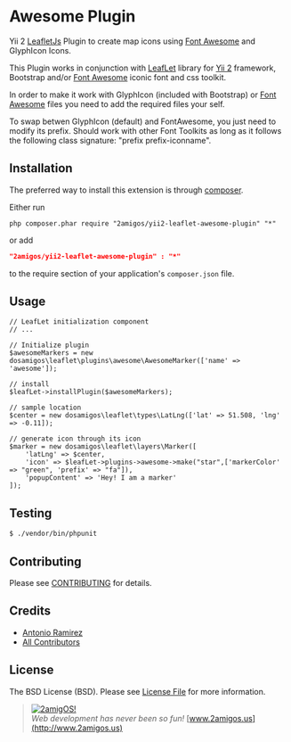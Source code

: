 Awesome Plugin
==============

Yii 2 [LeafletJs](http://leafletjs.com/) Plugin to create map icons using [Font Awesome](http://fontawesome.io/) and GlyphIcon Icons.

This Plugin works in conjunction with [LeafLet](https://github.com/2amigos/yii2-leaflet-extension)
library for [Yii 2](https://github.com/yiisoft/yii2) framework, Bootstrap and/or [Font Awesome](http://fontawesome.io/) iconic font and css toolkit. 

In order to make it work with GlyphIcon (included with Bootstrap) or [Font Awesome](http://fontawesome.io/) files you need to add the required files your self.

To swap betwen GlyphIcon (default) and FontAwesome, you just need to modify its prefix. Should work with other Font Toolkits as long as it follows the following class signature: "prefix prefix-iconname".

Installation
------------
The preferred way to install this extension is through [composer](http://getcomposer.org/download/).

Either run

```
php composer.phar require "2amigos/yii2-leaflet-awesome-plugin" "*"
```
or add

```json
"2amigos/yii2-leaflet-awesome-plugin" : "*"
```

to the require section of your application's `composer.json` file.

Usage
-----

```
// LeafLet initialization component
// ...

// Initialize plugin
$awesomeMarkers = new dosamigos\leaflet\plugins\awesome\AwesomeMarker(['name' => 'awesome']);

// install
$leafLet->installPlugin($awesomeMarkers);

// sample location
$center = new dosamigos\leaflet\types\LatLng(['lat' => 51.508, 'lng' => -0.11]);

// generate icon through its icon
$marker = new dosamigos\leaflet\layers\Marker([
    'latLng' => $center,
    'icon' => $leafLet->plugins->awesome->make("star",['markerColor' => "green", 'prefix' => "fa"]),
    'popupContent' => 'Hey! I am a marker'
]);

```

Testing
-------

```bash
$ ./vendor/bin/phpunit
```

Contributing
------------

Please see [CONTRIBUTING](CONTRIBUTING.md) for details.

Credits
-------

- [Antonio Ramirez](https://github.com/tonydspaniard)
- [All Contributors](../../contributors)

License
-------

The BSD License (BSD). Please see [License File](LICENSE.md) for more information.

> [![2amigOS!](http://www.gravatar.com/avatar/55363394d72945ff7ed312556ec041e0.png)](http://www.2amigos.us)  
<i>Web development has never been so fun!</i>
[www.2amigos.us](http://www.2amigos.us)
